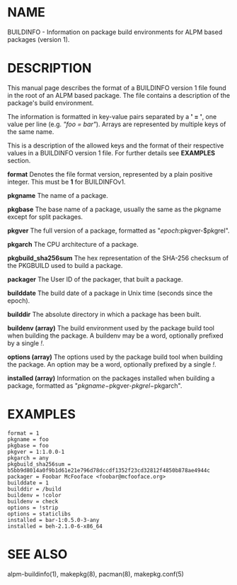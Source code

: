 # NAME

BUILDINFO - Information on package build environments for ALPM based packages (version 1).

# DESCRIPTION

This manual page describes the format of a BUILDINFO version 1 file found in the root of an ALPM based package.
The file contains a description of the package's build environment.

The information is formatted in key-value pairs separated by a **' = '**, one value per line (e.g. *"foo = bar"*).
Arrays are represented by multiple keys of the same name.

This is a description of the allowed keys and the format of their respective values in a BUILDINFO version 1 file.
For further details see **EXAMPLES** section.

**format** Denotes the file format version, represented by a plain positive integer. This must be **1** for BUILDINFOv1.

**pkgname** The name of a package.

**pkgbase** The base name of a package, usually the same as the pkgname except for split packages.

**pkgver** The full version of a package, formatted as "$epoch:$pkgver-$pkgrel".

**pkgarch** The CPU architecture of a package.

**pkgbuild_sha256sum** The hex representation of the SHA-256 checksum of the PKGBUILD used to build a package.

**packager** The User ID of the packager, that built a package.

**builddate** The build date of a package in Unix time (seconds since the epoch).

**builddir** The absolute directory in which a package has been built.

**buildenv (array)** The build environment used by the package build tool when building the package. A buildenv may be a word, optionally prefixed by a single *!*.

**options (array)** The options used by the package build tool when building the package. An option may be a word, optionally prefixed by a single *!*.

**installed (array)** Information on the packages installed when building a package, formatted as "$pkgname-$pkgver-$pkgrel-$pkgarch".

# EXAMPLES

```
format = 1
pkgname = foo
pkgbase = foo
pkgver = 1:1.0.0-1
pkgarch = any
pkgbuild_sha256sum = b5bb9d8014a0f9b1d61e21e796d78dccdf1352f23cd32812f4850b878ae4944c
packager = Foobar McFooface <foobar@mcfooface.org>
builddate = 1
builddir = /build
buildenv = !color
buildenv = check
options = !strip
options = staticlibs
installed = bar-1:0.5.0-3-any
installed = beh-2.1.0-6-x86_64
```

# SEE ALSO

alpm-buildinfo(1), makepkg(8), pacman(8), makepkg.conf(5)
